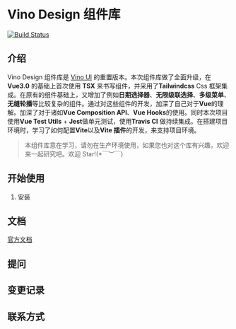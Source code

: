 # Vino Design 组件库

[![Build Status](https://app.travis-ci.com/vinoMamba/vino-ui.svg?branch=main)](https://app.travis-ci.com/vinoMamba/vino-ui)

## 介绍

Vino Design 组件库是 [Vino UI](https://gitee.com/vino-wang/vino-ui) 的重置版本。本次组件库做了全面升级，在 **Vue3.0** 的基础上首次使用 **TSX** 来书写组件，并采用了**Tailwindcss** Css 框架集成。在原有的组件基础上，又增加了例如**日期选择器**、**无限级联选择**、**多级菜单**、**无缝轮播**等比较复杂的组件。通过对这些组件的开发，加深了自己对于**Vue**的理解。加深了对于诸如**Vue Composition API**、**Vue Hooks**的使用。同时本次项目使用**Vue Test Utils** + **Jest**做单元测试，使用**Travis CI** 做持续集成。在搭建项目环境时，学习了如何配置**Vite**以及**Vite 插件**的开发，来支持项目环境。

> 本组件库意在学习，请勿在生产环境使用，如果您也对这个库有兴趣，欢迎来一起研究吧。欢迎 Star!(\*￣︶￣)

## 开始使用

1. 安装

## 文档

[官方文档](http://101.34.105.102:3324/vino-ui-next/index.html#/home)

## 提问

## 变更记录

## 联系方式
